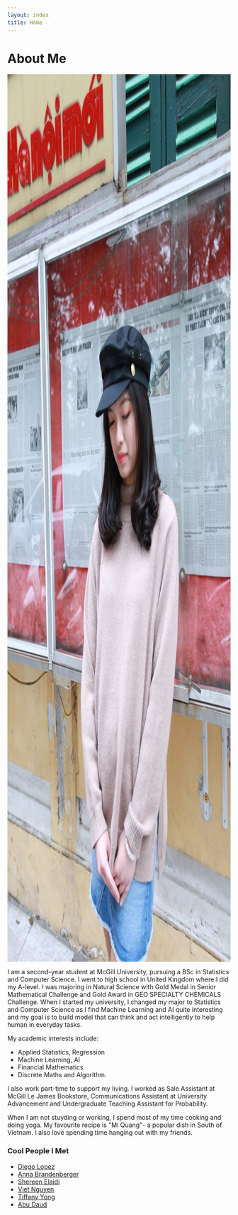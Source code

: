 ```yaml
---
layout: index
title: Home
---
```

# About Me 
<img alt="A picture of me" src="images/profile.jpg" style="height: 50vh; display: block; margin: 1em auto;">
I am a second-year student at McGill University, pursuing a BSc in Statistics and Computer Science.  I went to high school in United Kingdom where I did my A-level. I was majoring in Natural Science with Gold Medal in Senior Mathematical Challenge and Gold Award in GEO SPECIALTY CHEMICALS Challenge. When I started my university, I changed my major to Statistics and Computer Science as I find Machine Learning and AI quite interesting and my goal is to build model that can think and act intelligently to help human in everyday tasks. 

My academic interests include: 
+ Applied Statistics, Regression
+ Machine Learning, AI
+ Financial Mathematics
+ Discrete Maths and Algorithm. 

I also work part-time to support my living. I worked as Sale Assistant at McGill Le James Bookstore, Communications Assistant at University Advancement and Undergraduate Teaching Assistant for Probability. 

When I am not stuyding or working, I spend most of my time cooking and doing yoga. My favourite recipe is "Mi Quang"- a popular dish in South of Vietnam. I also love spending time hanging out with my friends. 

### Cool People I Met 
+ [Diego Lopez](https://diegolopez.me/)
+ [Anna Brandenberger](https://abrandenberger.github.io/)
+ [Shereen Elaidi](https://shereenelaidi.github.io/)
+ [Viet Nguyen](https://opent03.github.io/)
+ [Tiffany Yong](https://tiffanyyong.github.io/)
+ [Abu Daud](https://abubakardaud.github.io/)



